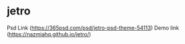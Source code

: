 # jetro
Psd Link 
(https://365psd.com/psd/jetro-psd-theme-54113)
Demo link 
(https://nazmiahq.github.io/jetro/)
